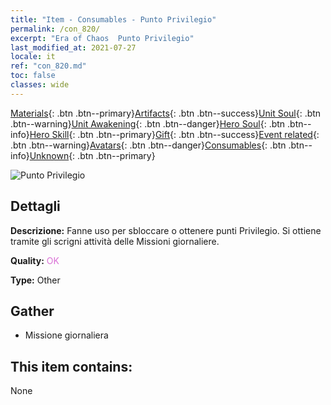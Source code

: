```yaml
---
title: "Item - Consumables - Punto Privilegio"
permalink: /con_820/
excerpt: "Era of Chaos  Punto Privilegio"
last_modified_at: 2021-07-27
locale: it
ref: "con_820.md"
toc: false
classes: wide
---
```

 [Materials](/ItemsIT/){: .btn .btn--primary}[Artifacts](/ItemsIT/Artifacts/){: .btn .btn--success}[Unit Soul](/ItemsIT/UnitSoul/){: .btn .btn--warning}[Unit Awakening](/ItemsIT/UnitAwakening/){: .btn .btn--danger}[Hero Soul](/ItemsIT/HeroSoul/){: .btn .btn--info}[Hero Skill](/ItemsIT/HeroSkill/){: .btn .btn--primary}[Gift](/ItemsIT/Gift/){: .btn .btn--success}[Event related](/ItemsIT/Events/){: .btn .btn--warning}[Avatars](/ItemsIT/Avatars/){: .btn .btn--danger}[Consumables](/ItemsIT/Consumables/){: .btn .btn--info}[Unknown](/ItemsIT/Unknown/){: .btn .btn--primary}

 ![Punto Privilegio](/images/t/i_310001.png)

## Dettagli
 **Descrizione:** Fanne uso per sbloccare o ottenere punti Privilegio. Si ottiene tramite gli scrigni attività delle Missioni giornaliere.

 **Quality:** <span style="color: #DA70D6">OK</span>

 **Type:** Other

## Gather

*    Missione giornaliera 

## This item contains:

  None

